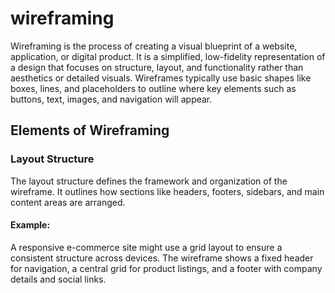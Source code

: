# wireframing
Wireframing is the process of creating a visual blueprint of a website, application, or digital product. It is a simplified, low-fidelity representation of a design that focuses on structure, layout, and functionality rather than aesthetics or detailed visuals. Wireframes typically use basic shapes like boxes, lines, and placeholders to outline where key elements such as buttons, text, images, and navigation will appear.

## Elements of Wireframing
### Layout Structure
The layout structure defines the framework and organization of the wireframe. It outlines how sections like headers, footers, sidebars, and main content areas are arranged.

#### Example:
A responsive e-commerce site might use a grid layout to ensure a consistent structure across devices. The wireframe shows a fixed header for navigation, a central grid for product listings, and a footer with company details and social links.

